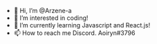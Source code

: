 - 👋 Hi, I’m @Arzene-a
- 👀 I’m interested in coding!
- 🌱 I’m currently learning Javascript and React.js!
- 📫 How to reach me Discord. Aoiryn#3796

<!---
Arzene-a/Arzene-a is a ✨ special ✨ repository because its `README.md` (this file) appears on your GitHub profile.
You can click the Preview link to take a look at your changes.
--->
